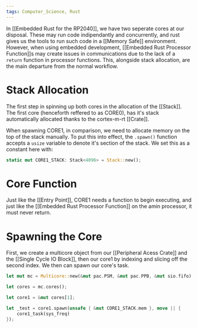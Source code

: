 ```yaml
---
tags: Computer_Science, Rust
---
```


In [[Embedded Rust for the RP2040]], we have two seperate cores at our disposal. These may run code indipendantly and concurrently, and rust gives us the tools to run such code in a [[Memory Safe]] environment. However, when using embedded development, [[Embedded Rust Processor Function]]s may create issues in communications due to  the lack of a `return` function in processor functions. This, alongside stack allocation, are the main departure from the normal workflow.

# Stack Allocation

The first step in spinning up both cores in the allocation of the [[Stack]]. The first core (henceforth reffered to as CORE0), has it's stack automatically allocated thanks to the cortex-m-rt [[Crate]].

When spawning CORE1, in comparison, we need to allocate memory on the top of the stack manually. To put this into effect, the `.spawn()` function accepts a `usize` variable to denote it's section of the stack. We set this as a constant here with:

```Rust
static mut CORE1_STACK: Stack<4096> = Stack::new();
```

# Core Function

Just like the [[Entry Point]], CORE1 needs a function to begin executing, and just like the [[Embedded Rust Processor Function]] on the amin processor, it must never return. 

# Spawning the Core

First, we create a multicore object from our [[Peripheral Acess Crate]] and the [[Single Cycle IO Block]], then our core1 by indexing and slicing off the second index. We then can spawn our core's task. 

```Rust
let mut mc = Multicore::new(&mut pac.PSM, &mut pac.PPB, &mut sio.fifo);

let cores = mc.cores();

let core1 = &mut cores[1];

let _test = core1.spawn(unsafe { &mut CORE1_STACK.mem }, move || {
	core1_task(sys_freq)
});
```